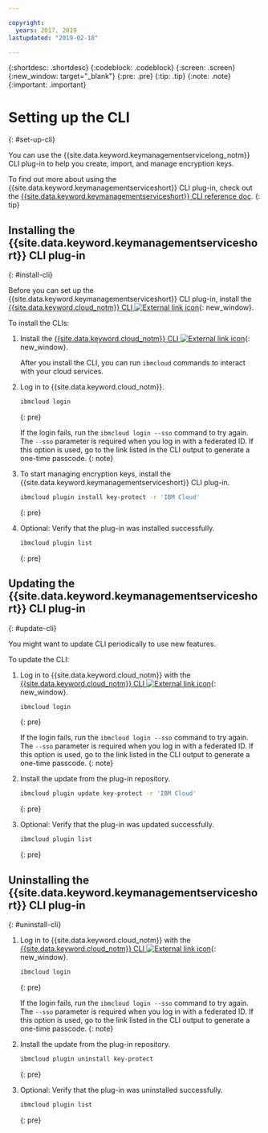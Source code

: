 ```yaml
---

copyright:
  years: 2017, 2019
lastupdated: "2019-02-18"

---
```


{:shortdesc: .shortdesc}
{:codeblock: .codeblock}
{:screen: .screen}
{:new_window: target="_blank"}
{:pre: .pre}
{:tip: .tip}
{:note: .note}
{:important: .important}

# Setting up the CLI
{: #set-up-cli}

You can use the {{site.data.keyword.keymanagementservicelong_notm}} CLI plug-in to help you create, import, and manage encryption keys.

To find out more about using the {{site.data.keyword.keymanagementserviceshort}} CLI plug-in, check out the [{{site.data.keyword.keymanagementserviceshort}} CLI reference doc](/docs/services/key-protect?topic=key-protect-cli-reference).
{: tip}

## Installing the {{site.data.keyword.keymanagementserviceshort}} CLI plug-in
{: #install-cli}

Before you can set up the {{site.data.keyword.keymanagementserviceshort}} CLI plug-in, install the [{{site.data.keyword.cloud_notm}} CLI ![External link icon](../../icons/launch-glyph.svg "External link icon")](/docs/cli?topic=cloud-cli-overview){: new_window}. 

To install the CLIs:

1. Install the [{{site.data.keyword.cloud_notm}} CLI ![External link icon](../../icons/launch-glyph.svg "External link icon")](/docs/cli?topic=cloud-cli-overview){: new_window}.

    After you install the CLI, you can run `ibmcloud` commands to interact with your cloud services.

2. Log in to {{site.data.keyword.cloud_notm}}.

    ```sh
    ibmcloud login 
    ```
    {: pre}

    If the login fails, run the `ibmcloud login --sso` command to try again. The `--sso` parameter is required when you log in with a federated ID. If this option is used, go to the link listed in the CLI output to generate a one-time passcode.
    {: note}

3. To start managing encryption keys, install the {{site.data.keyword.keymanagementserviceshort}} CLI plug-in.

    ```sh
    ibmcloud plugin install key-protect -r 'IBM Cloud'
    ```
    {: pre}

4. Optional: Verify that the plug-in was installed successfully.

    ```sh
    ibmcloud plugin list
    ```
    {: pre}

## Updating the {{site.data.keyword.keymanagementserviceshort}} CLI plug-in
{: #update-cli}

You might want to update CLI periodically to use new features.

To update the CLI:

1. Log in to {{site.data.keyword.cloud_notm}} with the [{{site.data.keyword.cloud_notm}} CLI ![External link icon](../../icons/launch-glyph.svg "External link icon")](/docs/cli?topic=cloud-cli-overview){: new_window}.

    ```sh
    ibmcloud login 
    ```
    {: pre}

    If the login fails, run the `ibmcloud login --sso` command to try again. The `--sso` parameter is required when you log in with a federated ID. If this option is used, go to the link listed in the CLI output to generate a one-time passcode.
    {: note}

2. Install the update from the plug-in repository.

    ```sh
    ibmcloud plugin update key-protect -r 'IBM Cloud'
    ```
    {: pre}

3. Optional: Verify that the plug-in was updated successfully.

    ```sh
    ibmcloud plugin list
    ```
    {: pre}

## Uninstalling the {{site.data.keyword.keymanagementserviceshort}} CLI plug-in
{: #uninstall-cli}

1. Log in to {{site.data.keyword.cloud_notm}} with the [{{site.data.keyword.cloud_notm}} CLI ![External link icon](../../icons/launch-glyph.svg "External link icon")](/docs/cli?topic=cloud-cli-overview){: new_window}.

    ```sh
    ibmcloud login 
    ```
    {: pre}

    If the login fails, run the `ibmcloud login --sso` command to try again. The `--sso` parameter is required when you log in with a federated ID. If this option is used, go to the link listed in the CLI output to generate a one-time passcode.
    {: note}

2. Install the update from the plug-in repository.

    ```sh
    ibmcloud plugin uninstall key-protect
    ```
    {: pre}

3. Optional: Verify that the plug-in was uninstalled successfully.

    ```sh
    ibmcloud plugin list
    ```
    {: pre}
